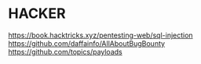 # HACKER
https://book.hacktricks.xyz/pentesting-web/sql-injection
https://github.com/daffainfo/AllAboutBugBounty
https://github.com/topics/payloads
